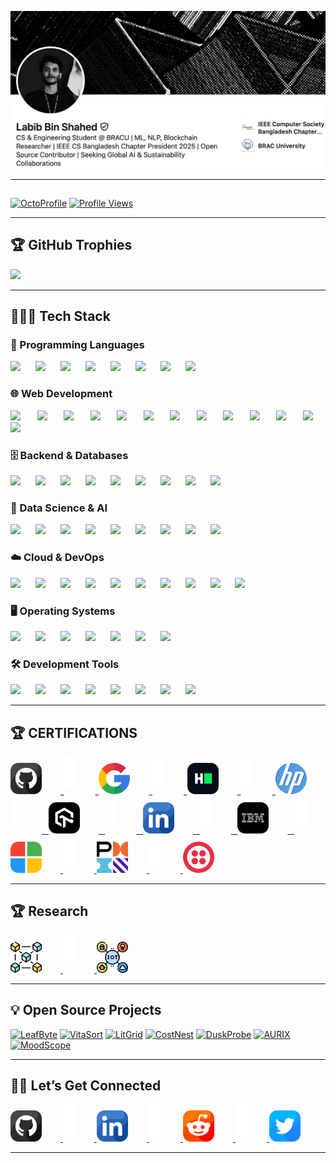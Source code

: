 ![Header](https://raw.githubusercontent.com/la-b-ib/la-b-ib/main/header.png)



---
##

[![OctoProfile](https://img.shields.io/badge/OctoProfile-Visit-2088FF?style=for-the-badge&logo=github)](https://octoprofile.vercel.app/user?id=la-b-ib)
[![Profile Views](https://komarev.com/ghpvc/?username=la-b-ib&label=Views&style=for-the-badge&color=2088FF)](https://github.com/la-b-ib)

---


## 🏆 GitHub Trophies

<p align="justify">
  <img src="https://github-profile-trophy.vercel.app/?username=lucthienphong1120&column=4&row=2&margin-w=20&margin-h=20&theme=flat&no-bg=true&no-frame=true&exclude=NewAccountTrophy" height="400" style="width:auto;" />
</p>


---

## **👨🏻‍💻 Tech Stack**
<div>
  
### 🧠 Programming Languages

<p align="justify">
  <span style="padding-right:20px;">
    <img src="https://www.vectorlogo.zone/logos/python/python-horizontal.svg" height="50" />
  </span>
  <span style="padding-right:20px;">
    <img src="https://www.vectorlogo.zone/logos/java/java-horizontal.svg" height="50" />
  </span>
  <span style="padding-right:20px;">
    <img src="https://www.vectorlogo.zone/logos/javascript/javascript-horizontal.svg" height="50" />
  </span>
  <span style="padding-right:20px;">
    <img src="https://www.vectorlogo.zone/logos/typescriptlang/typescriptlang-ar21.svg" height="50" />
  </span>
  <span style="padding-right:20px;">
    <img src="https://www.vectorlogo.zone/logos/golang/golang-ar21.svg" height="50" />
  </span>
  <span style="padding-right:20px;">
    <img src="https://www.vectorlogo.zone/logos/rust-lang/rust-lang-ar21.svg" height="50" />
  </span>
  <span style="padding-right:20px;">
    <img src="https://www.vectorlogo.zone/logos/kotlinlang/kotlinlang-ar21.svg" height="50" />
  </span>
  <span style="padding-right:20px;">
    <img src="https://www.vectorlogo.zone/logos/ruby-lang/ruby-lang-ar21.svg" height="50" />
  </span>
</p>


</div>
<div>
  
### 🌐 Web Development

<p align="justify">
  <span style="padding-right:20px;">
    <img src="https://www.vectorlogo.zone/logos/w3_html5/w3_html5-ar21.svg" height="50" />
  </span>
  <span style="padding-right:20px;">
    <img src="https://upload.wikimedia.org/wikipedia/commons/d/d5/CSS3_logo_and_wordmark.svg" height="50" />
  </span>
  <span style="padding-right:20px;">
    <img src="https://www.vectorlogo.zone/logos/sass-lang/sass-lang-ar21.svg" height="50" />
  </span>
  <span style="padding-right:20px;">
    <img src="https://www.vectorlogo.zone/logos/lesscss/lesscss-ar21.svg" height="50" />
  </span>
  <span style="padding-right:20px;">
    <img src="https://www.vectorlogo.zone/logos/reactjs/reactjs-ar21.svg" height="50" />
  </span>
  <span style="padding-right:20px;">
    <img src="https://www.vectorlogo.zone/logos/vuejs/vuejs-ar21.svg" height="50" />
  </span>
  <span style="padding-right:20px;">
    <img src="https://www.vectorlogo.zone/logos/angular/angular-ar21.svg" height="50" />
  </span>
  <span style="padding-right:20px;">
    <img src="https://www.vectorlogo.zone/logos/getbootstrap/getbootstrap-ar21.svg" height="50" />
  </span>
  <span style="padding-right:20px;">
    <img src="https://www.vectorlogo.zone/logos/tailwindcss/tailwindcss-ar21.svg" height="50" />
  </span>
  <span style="padding-right:20px;">
    <img src="https://www.vectorlogo.zone/logos/graphql/graphql-ar21.svg" height="50" />
  </span>
  <span style="padding-right:20px;">
    <img src="https://www.vectorlogo.zone/logos/apache_cordova/apache_cordova-ar21.svg" height="50" />
  </span>
  <span style="padding-right:20px;">
    <img src="https://www.vectorlogo.zone/logos/electronjs/electronjs-ar21.svg" height="50" />
  </span>
  <span style="padding-right:20px;">
    <img src="https://www.vectorlogo.zone/logos/d3js/d3js-ar21.svg" height="50" />
  </span>
</p>


</div>

<div>
  
### 🗄️ Backend & Databases



<p align="justify">
  <span style="padding-right:20px;">
    <img src="https://www.vectorlogo.zone/logos/nodejs/nodejs-horizontal.svg" height="50" />
  </span>
  <span style="padding-right:20px;">
    <img src="https://www.vectorlogo.zone/logos/expressjs/expressjs-ar21.svg" height="50" />
  </span>
  <span style="padding-right:20px;">
    <img src="https://www.vectorlogo.zone/logos/djangoproject/djangoproject-ar21.svg" height="50" />
  </span>
  <span style="padding-right:20px;">
    <img src="https://www.vectorlogo.zone/logos/springio/springio-ar21.svg" height="50" />
  </span>
  <span style="padding-right:20px;">
    <img src="https://www.vectorlogo.zone/logos/mysql/mysql-horizontal.svg" height="50" />
  </span>
  <span style="padding-right:20px;">
    <img src="https://www.vectorlogo.zone/logos/postgresql/postgresql-horizontal.svg" height="50" />
  </span>
  <span style="padding-right:20px;">
    <img src="https://www.vectorlogo.zone/logos/mongodb/mongodb-ar21.svg" height="50" />
  </span>
  <span style="padding-right:20px;">
    <img src="https://www.vectorlogo.zone/logos/redis/redis-ar21.svg" height="50" />
  </span>
  <span style="padding-right:20px;">
    <img src="https://www.vectorlogo.zone/logos/firebase/firebase-ar21.svg" height="50" />
  </span>
</p>

</div>

<div>
  
### 🤖 Data Science & AI

<p align="justify">
  <span style="padding-right:20px;">
    <img src="https://www.vectorlogo.zone/logos/tensorflow/tensorflow-ar21.svg" height="50" />
  </span>
  <span style="padding-right:20px;">
    <img src="https://www.vectorlogo.zone/logos/pytorch/pytorch-ar21.svg" height="50" />
  </span>
  <span style="padding-right:20px;">
    <img src="https://upload.wikimedia.org/wikipedia/commons/0/05/Scikit_learn_logo_small.svg" height="50" />
  </span>
  <span style="padding-right:20px;">
    <img src="https://www.vectorlogo.zone/logos/numpy/numpy-ar21.svg" height="50" />
  </span>
  <span style="padding-right:20px;">
    <img src="https://www.vectorlogo.zone/logos/opencv/opencv-ar21.svg" height="50" />
  </span>
  <span style="padding-right:20px;">
    <img src="https://www.vectorlogo.zone/logos/apache_spark/apache_spark-ar21.svg" height="50" />
  </span>
  <span style="padding-right:20px;">
    <img src="https://www.vectorlogo.zone/logos/apache_hadoop/apache_hadoop-ar21.svg" height="50" />
  </span>
  <span style="padding-right:20px;">
    <img src="https://www.vectorlogo.zone/logos/apache_kafka/apache_kafka-ar21.svg" height="50" />
  </span>
  <span style="padding-right:20px;">
    <img src="https://www.vectorlogo.zone/logos/r-project/r-project-ar21.svg" height="50" />
  </span>
</p>

</div>
  
<div>
  
### ☁️ Cloud & DevOps

<p align="justify">
  <span style="padding-right:20px;">
    <img src="https://www.vectorlogo.zone/logos/amazon_aws/amazon_aws-ar21.svg" height="50" />
  </span>
  <span style="padding-right:20px;">
    <img src="https://www.vectorlogo.zone/logos/google_cloud/google_cloud-ar21.svg" height="50" />
  </span>
  <span style="padding-right:20px;">
    <img src="https://www.vectorlogo.zone/logos/microsoft_azure/microsoft_azure-ar21.svg" height="50" />
  </span>
  <span style="padding-right:20px;">
    <img src="https://www.vectorlogo.zone/logos/docker/docker-ar21.svg" height="50" />
  </span>
  <span style="padding-right:20px;">
    <img src="https://www.vectorlogo.zone/logos/kubernetes/kubernetes-ar21.svg" height="50" />
  </span>
  <span style="padding-right:20px;">
    <img src="https://www.vectorlogo.zone/logos/terraformio/terraformio-ar21.svg" height="50" />
  </span>
  <span style="padding-right:20px;">
    <img src="https://www.vectorlogo.zone/logos/ansible/ansible-ar21.svg" height="50" />
  </span>
  <span style="padding-right:20px;">
    <img src="https://www.vectorlogo.zone/logos/jenkins/jenkins-ar21.svg" height="50" />
  </span>
  <span style="padding-right:20px;">
    <img src="https://www.vectorlogo.zone/logos/github/github-ar21.svg" height="50" />
  </span>
  <span style="padding-right:20px;">
    <img src="https://www.vectorlogo.zone/logos/gitlab/gitlab-ar21.svg" height="50" />
  </span>
</p>


</div>
<div>
  
  ### 🖥️ Operating Systems

<p align="justify">
  <span style="padding-right:20px;">
    <img src="https://www.vectorlogo.zone/logos/linux/linux-ar21.svg" height="50" />
  </span>
  <span style="padding-right:20px;">
    <img src="https://www.vectorlogo.zone/logos/ubuntu/ubuntu-ar21.svg" height="50" />
  </span>
  <span style="padding-right:20px;">
    <img src="https://www.vectorlogo.zone/logos/debian/debian-ar21.svg" height="50" />
  </span>
  <span style="padding-right:20px;">
    <img src="https://www.vectorlogo.zone/logos/centos/centos-ar21.svg" height="50" />
  </span>
  <span style="padding-right:20px;">
    <img src="https://www.vectorlogo.zone/logos/redhat/redhat-ar21.svg" height="50" />
  </span>
  <span style="padding-right:20px;">
    <img src="https://www.vectorlogo.zone/logos/apple/apple-ar21.svg" height="50" />
  </span>
  <span style="padding-right:20px;">
    <img src="https://www.vectorlogo.zone/logos/microsoft/microsoft-ar21.svg" height="50" />
  </span>
</p>

</div>
<div>
  
  ### 🛠️ Development Tools

<p align="justify">
  <span style="padding-right:20px;">
    <img src="https://www.vectorlogo.zone/logos/git-scm/git-scm-ar21.svg" height="50" />
  </span>
  <span style="padding-right:20px;">
    <img src="https://www.vectorlogo.zone/logos/visualstudio_code/visualstudio_code-ar21.svg" height="50" />
  </span>
  <span style="padding-right:20px;">
    <img src="https://www.vectorlogo.zone/logos/jetbrains/jetbrains-ar21.svg" height="50" />
  </span>
  <span style="padding-right:20px;">
    <img src="https://www.vectorlogo.zone/logos/jupyter/jupyter-ar21.svg" height="50" />
  </span>
  <span style="padding-right:20px;">
    <img src="https://www.vectorlogo.zone/logos/npmjs/npmjs-ar21.svg" height="50" />
  </span>
  <span style="padding-right:20px;">
    <img src="https://www.vectorlogo.zone/logos/yarnpkg/yarnpkg-ar21.svg" height="50" />
  </span>
  <span style="padding-right:20px;">
    <img src="https://www.vectorlogo.zone/logos/heroku/heroku-ar21.svg" height="50" />
  </span>
  <span style="padding-right:20px;">
    <img src="https://www.vectorlogo.zone/logos/figma/figma-ar21.svg" height="50" />
  </span>
</p>

</div>

</div>

---
## 🏆 CERTIFICATIONS

<p align="justify">


  <a href="https://www.linkedin.com/learning/certificates/e9fda53e1d56f77f2f78acaefd5fd9c9dfd3dce255ebd20be4d1cd3290629784">
    <img src="https://raw.githubusercontent.com/la-b-ib/la-b-ib/main/assets/img/certification/github.png" height="50" style="margin-right:30px;" />
  </a>
  <a href="#">
  <img src="https://raw.githubusercontent.com/la-b-ib/la-b-ib/main/assets/img/certification/separator.jpg" width="20" height="50" style="margin-bottom:10px; margin-right:30px;" />
  </a>



  <a href="https://edu.exceedlms.com/student/award/4FWmuwj17zXK5i9YzCLFU6kf">
    <img src="https://raw.githubusercontent.com/la-b-ib/la-b-ib/main/assets/img/certification/google.png" height="50" style="margin-right:30px;" />
  </a>
  <a href="#">
  <img src="https://raw.githubusercontent.com/la-b-ib/la-b-ib/main/assets/img/certification/separator.jpg" width="20" height="50" style="margin-bottom:10px; margin-right:30px;" />
  </a>



  <a href="https://www.hackerrank.com/certificates/0185beaeedaa">
    <img src="https://raw.githubusercontent.com/la-b-ib/la-b-ib/main/assets/img/certification/hackerrank.png" height="50" style="margin-right:30px;" />
  </a>
  <a href="#">
  <img src="https://raw.githubusercontent.com/la-b-ib/la-b-ib/main/assets/img/certification/separator.jpg" width="20" height="50" style="margin-bottom:10px; margin-right:30px;" />
  </a>

  <a href="https://www.life-global.org/certificate/98bb96cd-0f2b-4e49-9a12-1aa257e3fcc4">
    <img src="https://raw.githubusercontent.com/la-b-ib/la-b-ib/main/assets/img/certification/hp.png" height="50" style="margin-right:30px;" />
  </a>
  <a href="#">
  <img src="https://raw.githubusercontent.com/la-b-ib/la-b-ib/main/assets/img/certification/separator.jpg" width="20" height="50" style="margin-bottom:10px; margin-right:30px;" />
  </a>

  <a href="https://www.linkedin.com/learning/certificates/243b5362e2fc213ce658d04d6c21856b9ab9628a3e81b375927773cd8618fd49">
    <img src="https://raw.githubusercontent.com/la-b-ib/la-b-ib/main/assets/img/certification/lamda.png" height="50" style="margin-right:30px;" />
  </a>
  <a href="#">
  <img src="https://raw.githubusercontent.com/la-b-ib/la-b-ib/main/assets/img/certification/separator.jpg" width="20" height="50" style="margin-bottom:10px; margin-right:30px;" />
  </a>

  <a href="https://www.linkedin.com/learning/certificates/246ffec626263c5d4a8bea2c310bcc0cd836100f89d7e87c605082f43004b053">
    <img src="https://raw.githubusercontent.com/la-b-ib/la-b-ib/main/assets/img/certification/linkedin.png" height="50" style="margin-right:30px;" />
  </a>
  <a href="#">
  <img src="https://raw.githubusercontent.com/la-b-ib/la-b-ib/main/assets/img/certification/separator.jpg" width="20" height="50" style="margin-bottom:10px; margin-right:30px;" />
  </a>

  <a href="https://www.credly.com/badges/7359f5bb-cbe8-4769-bc0f-b9689471563f/linked_in?t=t0wlvr">
    <img src="https://raw.githubusercontent.com/la-b-ib/la-b-ib/main/assets/img/certification/ibm.png" height="50" style="margin-right:30px;" />
  </a>
  <a href="#">
  <img src="https://raw.githubusercontent.com/la-b-ib/la-b-ib/main/assets/img/certification/separator.jpg" width="20" height="50" style="margin-bottom:10px; margin-right:30px;" />
  </a>

  <a href="https://www.linkedin.com/learning/certificates/73e313f844327f6f6a86a0984c7c45ee6b9eee1a3e283db48bb370d908b57dec">
    <img src="https://raw.githubusercontent.com/la-b-ib/la-b-ib/main/assets/img/certification/microsoft.png" height="50" style="margin-right:30px;" />
  </a>
  <a href="#">
  <img src="https://raw.githubusercontent.com/la-b-ib/la-b-ib/main/assets/img/certification/separator.jpg" width="20" height="50" style="margin-bottom:10px; margin-right:30px;" />
  </a>

  <a href="https://www.linkedin.com/learning/certificates/fe897b3437597f8b933ad2501b5de695916b026e0c841509df9545ecd7d83b0b?trk=share_certificate">
    <img src="https://raw.githubusercontent.com/la-b-ib/la-b-ib/main/assets/img/certification/pmi.jpg" height="50" style="margin-right:30px;" />
  </a>
  <a href="#">
  <img src="https://raw.githubusercontent.com/la-b-ib/la-b-ib/main/assets/img/certification/separator.jpg" width="20" height="50" style="margin-bottom:10px; margin-right:30px;" />
  </a>

  <a href="https://www.linkedin.com/learning/certificates/759119dcc46bdb4e63fb82dc49ed0ad4288a97d9031dd360fdb0686f65b0b398">
    <img src="https://raw.githubusercontent.com/la-b-ib/la-b-ib/main/assets/img/certification/twillo.webp" height="50" style="margin-right:30px;" />
  </a>
 


</p>

<hr>



## 🏆 Research

<p align="justify">


  <a href="https://ieeexplore.ieee.org/document/10879668">
    <img src="https://raw.githubusercontent.com/la-b-ib/la-b-ib/main/assets/img/research/blockchain.png" height="50" style="margin-right:30px;" />
  </a>
  <a href="#">
  <img src="https://raw.githubusercontent.com/la-b-ib/la-b-ib/main/assets/img/certification/separator.jpg" width="20" height="50" style="margin-bottom:10px; margin-right:30px;" />
  </a>

  <a href="https://ieeexplore.ieee.org/document/10955896">
    <img src="https://raw.githubusercontent.com/la-b-ib/la-b-ib/main/assets/img/research/iot.png" height="50" style="margin-right:30px;" />
  </a>
  
  
</p>

<hr>


## 💡 **Open Source Projects**

[![LeafByte](https://img.shields.io/badge/LeafByte-4DC71F?style=for-the-badge&logo=leaf&logoColor=white)](https://github.com/la-b-ib/LeafByte) [![VitaSort](https://img.shields.io/badge/VitaSort-FF6B6B?style=for-the-badge&logo=notebook&logoColor=white)](https://github.com/la-b-ib/VitaSort) [![LitGrid](https://img.shields.io/badge/LitGrid-FFD43B?style=for-the-badge&logo=library&logoColor=black)](https://github.com/la-b-ib/LitGrid) [![CostNest](https://img.shields.io/badge/CostNest-7950F2?style=for-the-badge&logo=coin&logoColor=white)](https://github.com/la-b-ib/CostNest) [![DuskProbe](https://img.shields.io/badge/DuskProbe-212529?style=for-the-badge&logo=shield-check&logoColor=white)](https://github.com/la-b-ib/DuskProbe) [![AURIX](https://img.shields.io/badge/AURIX-0D6EFD?style=for-the-badge&logo=internet-explorer&logoColor=white)](https://github.com/la-b-ib/la-b-ib.github.io) [![MoodScope](https://img.shields.io/badge/MoodScope-FF0000?style=for-the-badge&logo=octopus&logoColor=white)](https://github.com/la-b-ib/MoodScope)


<hr>

## **⛓️‍💥 Let’s Get Connected**  

<p align="justify">


  <a href="https://github.com/la-b-ib">
    <img src="https://raw.githubusercontent.com/la-b-ib/la-b-ib.github.io/main/assets/img/social%20links%20icon/gh.PNG" height="50" style="margin-right:30px;" />
  </a>
  <a href="#">
  <img src="https://raw.githubusercontent.com/la-b-ib/la-b-ib/main/assets/img/certification/separator.jpg" width="20" height="50" style="margin-bottom:10px; margin-right:30px;" />
  </a>

  <a href="https://www.linkedin.com/in/la-b-ib/">
    <img src="https://raw.githubusercontent.com/la-b-ib/la-b-ib.github.io/main/assets/img/social%20links%20icon/ln.PNG" height="50" style="margin-right:30px;" />
  </a>
  <a href="#">
  <img src="https://raw.githubusercontent.com/la-b-ib/la-b-ib/main/assets/img/certification/separator.jpg" width="20" height="50" style="margin-bottom:10px; margin-right:30px;" />
  </a>


  <a href="https://www.reddit.com/u/la-b-ib/s/cNt5KoLEdT">
    <img src="https://raw.githubusercontent.com/la-b-ib/la-b-ib.github.io/main/assets/img/social%20links%20icon/rdt.PNG" height="50" style="margin-right:30px;" />
  </a>
  <a href="#">
  <img src="https://raw.githubusercontent.com/la-b-ib/la-b-ib/main/assets/img/certification/separator.jpg" width="20" height="50" style="margin-bottom:10px; margin-right:30px;" />
  </a>

  <a href="https://x.com/la_b_ib_">
    <img src="https://raw.githubusercontent.com/la-b-ib/la-b-ib.github.io/main/assets/img/social%20links%20icon/twitter.png" height="50" style="margin-right:30px;" />
  </a>
  


  
  
</p>

<hr>




